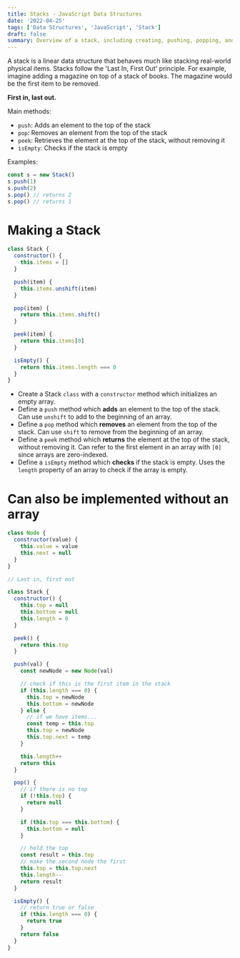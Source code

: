 ```yaml
---
title: Stacks - JavaScript Data Structures
date: '2022-04-25'
tags: ['Data Structures', 'JavaScript', 'Stack']
draft: false
summary: Overview of a stack, including creating, pushing, popping, and peeking.
---
```


A stack is a linear data structure that behaves much like stacking real-world physical items. Stacks follow the 'Last In, First Out' principle. For example, imagine adding a magazine on top of a stack of books. The magazine would be the first item to be removed.

**First in, last out.**

Main methods:

- `push`: Adds an element to the top of the stack
- `pop`: Removes an element from the top of the stack
- `peek`: Retrieves the element at the top of the stack, without removing it
- `isEmpty`: Checks if the stack is empty

Examples:

```js
const s = new Stack()
s.push(1)
s.push(2)
s.pop() // returns 2
s.pop() // returns 1
```

# Making a Stack

```js
class Stack {
  constructor() {
    this.items = []
  }

  push(item) {
    this.items.unshift(item)
  }

  pop(item) {
    return this.items.shift()
  }

  peek(item) {
    return this.items[0]
  }

  isEmpty() {
    return this.items.length === 0
  }
}
```

- Create a Stack `class` with a `constructor` method which initializes an empty array.
- Define a `push` method which **adds** an element to the top of the stack. Can use `unshift` to add to the beginning of an array.
- Define a `pop` method which **removes** an element from the top of the stack. Can use `shift` to remove from the beginning of an array.
- Define a `peek` method which **returns** the element at the top of the stack, without removing it. Can refer to the first element in an array with `[0]` since arrays are zero-indexed.
- Define a `isEmpty` method which **checks** if the stack is empty. Uses the `length` property of an array to check if the array is empty.

# Can also be implemented without an array

```js
class Node {
  constructor(value) {
    this.value = value
    this.next = null
  }
}

// Last in, first out

class Stack {
  constructor() {
    this.top = null
    this.bottom = null
    this.length = 0
  }

  peek() {
    return this.top
  }

  push(val) {
    const newNode = new Node(val)

    // check if this is the first item in the stack
    if (this.length === 0) {
      this.top = newNode
      this.bottom = newNode
    } else {
      // if we have items...
      const temp = this.top
      this.top = newNode
      this.top.next = temp
    }

    this.length++
    return this
  }

  pop() {
    // if there is no top
    if (!this.top) {
      return null
    }

    if (this.top === this.bottom) {
      this.bottom = null
    }

    // hold the top
    const result = this.top
    // make the second node the first
    this.top = this.top.next
    this.length--
    return result
  }

  isEmpty() {
    // return true or false
    if (this.length === 0) {
      return true
    }
    return false
  }
}
```
